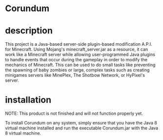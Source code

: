 Corundum
========

description
=========

This project is a Java-based server-side plugin-based modification A.P.I. for Minecraft. Using Mojang's minecraft_server.jar as a resource, it can work like a Minecraft server while allowing user-programmed Java plugins to handle events that occur during the gameplay in order to modify the mechanics of Minecraft. This can be used to do small tasks like preventing the spawning of baby zombies or large, complex tasks such as creating minigames servers like MinePlex, The Shotbow Network, or HyPixel's server.

installation
=========
NOTE: This product is not finished and will not function properly yet.

To install Corundum on any system, simply ensure that you have the Java 8 virtual machine installed and run the executable Corundum.jar with the Java 8 virtual machine.
